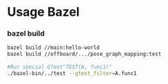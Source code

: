 # Usage Bazel

### bazel build
```sh
bazel build //main:hello-world
bazel build //offboard/.../pose_graph_mapping:test
 
#Run special GTest"TEST(A, func1)"
./bazel-bin/../test --gtest_filter=A.func1
```